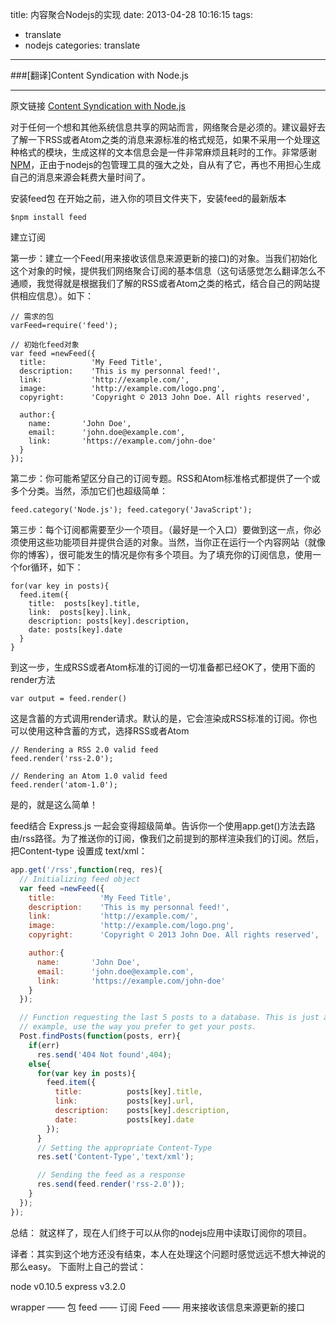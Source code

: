 title: 内容聚合Nodejs的实现
date: 2013-04-28 10:16:15
tags: 
- translate
- nodejs
categories: translate
---

###[翻译]Content Syndication with Node.js

-----------
原文链接 [Content Syndication with Node.js](http://howtonode.org/content-syndication-with-node)

对于任何一个想和其他系统信息共享的网站而言，网络聚合是必须的。建议最好去了解一下RSS或者Atom之类的消息来源标准的格式规范，如果不采用一个处理这种格式的模块，生成这样的文本信息会是一件非常麻烦且耗时的工作。非常感谢[NPM](https://npmjs.org/)，正由于nodejs的包管理工具的强大之处，自从有了它，再也不用担心生成自己的消息来源会耗费大量时间了。

安装feed包
  在开始之前，进入你的项目文件夹下，安装feed的最新版本

```
$npm install feed
```

<!-- more -->

建立订阅

第一步：建立一个Feed(用来接收该信息来源更新的接口)的对象。当我们初始化这个对象的时候，提供我们网络聚合订阅的基本信息（这句话感觉怎么翻译怎么不通顺，我觉得就是根据我们了解的RSS或者Atom之类的格式，结合自己的网站提供相应信息）。如下：

```
// 需求的包
varFeed=require('feed');

// 初始化feed对象
var feed =newFeed({
  title:          'My Feed Title',
  description:    'This is my personnal feed!',
  link:           'http://example.com/',
  image:          'http://example.com/logo.png',
  copyright:      'Copyright © 2013 John Doe. All rights reserved',

  author:{
    name:       'John Doe',
    email:      'john.doe@example.com',
    link:       'https://example.com/john-doe'
  }
});
```

第二步：你可能希望区分自己的订阅专题。RSS和Atom标准格式都提供了一个或多个分类。当然，添加它们也超级简单：

``
feed.category('Node.js');
feed.category('JavaScript');
``

第三步：每个订阅都需要至少一个项目。（最好是一个入口）要做到这一点，你必须使用这些功能项目并提供合适的对象。当然，当你正在运行一个内容网站（就像你的博客），很可能发生的情况是你有多个项目。为了填充你的订阅信息，使用一个for循环，如下：

```
for(var key in posts){
  feed.item({
    title:  posts[key].title,
    link:  posts[key].link,
    description: posts[key].description,
    date: posts[key].date
  }
}
```


到这一步，生成RSS或者Atom标准的订阅的一切准备都已经OK了，使用下面的render方法

``
var output = feed.render()
``

这是含蓄的方式调用render请求。默认的是，它会渲染成RSS标准的订阅。你也可以使用这种含蓄的方式，选择RSS或者Atom

```
// Rendering a RSS 2.0 valid feed
feed.render('rss-2.0');

// Rendering an Atom 1.0 valid feed
feed.render('atom-1.0');
```

是的，就是这么简单！

feed结合 Express.js 一起会变得超级简单。告诉你一个使用app.get()方法去路由/rss路径。为了推送你的订阅，像我们之前提到的那样渲染我们的订阅。然后，把Content-type 设置成 text/xml：

```JavaScript
app.get('/rss',function(req, res){
  // Initializing feed object
  var feed =newFeed({
    title:          'My Feed Title',
    description:    'This is my personnal feed!',
    link:           'http://example.com/',
    image:          'http://example.com/logo.png',
    copyright:      'Copyright © 2013 John Doe. All rights reserved',

    author:{
      name:       'John Doe',
      email:      'john.doe@example.com',
      link:       'https://example.com/john-doe'
    }
  });

  // Function requesting the last 5 posts to a database. This is just an
  // example, use the way you prefer to get your posts.
  Post.findPosts(function(posts, err){
    if(err)
      res.send('404 Not found',404);
    else{
      for(var key in posts){
        feed.item({
          title:          posts[key].title,
          link:           posts[key].url,
          description:    posts[key].description,
          date:           posts[key].date
        });
      }
      // Setting the appropriate Content-Type
      res.set('Content-Type','text/xml');

      // Sending the feed as a response
      res.send(feed.render('rss-2.0'));
    }
  });
});
```
 
总结：
就这样了，现在人们终于可以从你的nodejs应用中读取订阅你的项目。


译者：其实到这个地方还没有结束，本人在处理这个问题时感觉远远不想大神说的那么easy。
下面附上自己的尝试：

node v0.10.5
express v3.2.0



wrapper —— 包
feed —— 订阅
Feed —— 用来接收该信息来源更新的接口
